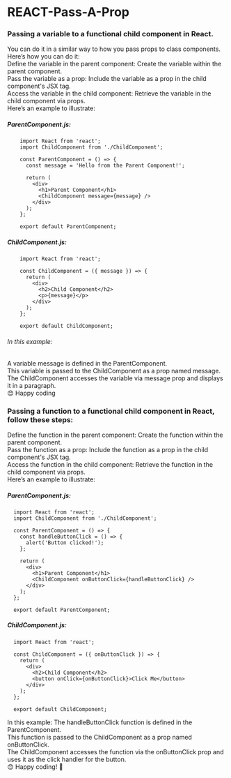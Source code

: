 # REACT-Pass-A-Prop

### Passing a variable to a functional child component in React.<br/>
You can do it in a similar way to how you pass props to class components. Here’s how you can do it:<br/>
Define the variable in the parent component: Create the variable within the parent component.<br/>
Pass the variable as a prop: Include the variable as a prop in the child component's JSX tag.<br/>
Access the variable in the child component: Retrieve the variable in the child component via props.<br/>
Here’s an example to illustrate:

##### ParentComponent.js:

        import React from 'react';
        import ChildComponent from './ChildComponent';

        const ParentComponent = () => {
          const message = 'Hello from the Parent Component!';
        
          return (
            <div>
              <h1>Parent Component</h1>
              <ChildComponent message={message} />
            </div>
          );
        };

        export default ParentComponent;
##### ChildComponent.js:

        import React from 'react';
        
        const ChildComponent = ({ message }) => {
          return (
            <div>
              <h2>Child Component</h2>
              <p>{message}</p>
            </div>
          );
        };
        
        export default ChildComponent;


###### In this example:<br/>
A variable message is defined in the ParentComponent.<br/>
This variable is passed to the ChildComponent as a prop named message.<br/>
The ChildComponent accesses the variable via message prop and displays it in a paragraph.<br/>
😊 Happy coding<br/>


### Passing a function to a functional child component in React, follow these steps:

Define the function in the parent component: Create the function within the parent component.<br/>
Pass the function as a prop: Include the function as a prop in the child component's JSX tag.<br/>
Access the function in the child component: Retrieve the function in the child component via props.<br/>
Here’s an example to illustrate:<br/>

##### ParentComponent.js:

      import React from 'react';
      import ChildComponent from './ChildComponent';
      
      const ParentComponent = () => {
        const handleButtonClick = () => {
          alert('Button clicked!');
        };
      
        return (
          <div>
            <h1>Parent Component</h1>
            <ChildComponent onButtonClick={handleButtonClick} />
          </div>
        );
      };
      
      export default ParentComponent;
##### ChildComponent.js:

      import React from 'react';
      
      const ChildComponent = ({ onButtonClick }) => {
        return (
          <div>
            <h2>Child Component</h2>
            <button onClick={onButtonClick}>Click Me</button>
          </div>
        );
      };
      
      export default ChildComponent;

In this example:
The handleButtonClick function is defined in the ParentComponent.<br/>
This function is passed to the ChildComponent as a prop named onButtonClick.<br/>
The ChildComponent accesses the function via the onButtonClick prop and uses it as the click handler for the button.<br/>
😊 Happy coding! 🎨 <br/>


